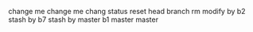 change me
change me
chang
status
reset head
branch
rm
modify by b2
stash by b7
stash by master
b1
master
master
